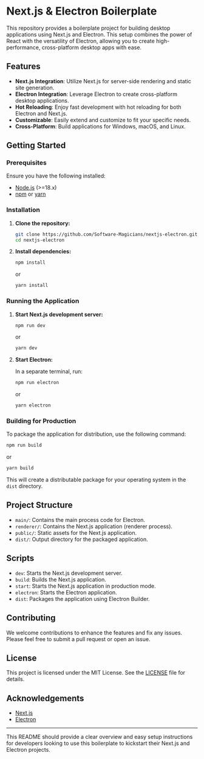 # Next.js & Electron Boilerplate

This repository provides a boilerplate project for building desktop applications using Next.js and Electron. This setup combines the power of React with the versatility of Electron, allowing you to create high-performance, cross-platform desktop apps with ease.

## Features

- **Next.js Integration**: Utilize Next.js for server-side rendering and static site generation.
- **Electron Integration**: Leverage Electron to create cross-platform desktop applications.
- **Hot Reloading**: Enjoy fast development with hot reloading for both Electron and Next.js.
- **Customizable**: Easily extend and customize to fit your specific needs.
- **Cross-Platform**: Build applications for Windows, macOS, and Linux.

## Getting Started

### Prerequisites

Ensure you have the following installed:

- [Node.js](https://nodejs.org/) (>=18.x)
- [npm](https://www.npmjs.com/) or [yarn](https://yarnpkg.com/)

### Installation

1. **Clone the repository:**

   ```bash
   git clone https://github.com/Software-Magicians/nextjs-electron.git
   cd nextjs-electron
   ```

2. **Install dependencies:**

   ```bash
   npm install
   ```

   or

   ```bash
   yarn install
   ```

### Running the Application

1. **Start Next.js development server:**

   ```bash
   npm run dev
   ```

   or

   ```bash
   yarn dev
   ```

2. **Start Electron:**

   In a separate terminal, run:

   ```bash
   npm run electron
   ```

   or

   ```bash
   yarn electron
   ```

### Building for Production

To package the application for distribution, use the following command:

```bash
npm run build
```

or

```bash
yarn build
```

This will create a distributable package for your operating system in the `dist` directory.

## Project Structure

- `main/`: Contains the main process code for Electron.
- `renderer/`: Contains the Next.js application (renderer process).
- `public/`: Static assets for the Next.js application.
- `dist/`: Output directory for the packaged application.

## Scripts

- `dev`: Starts the Next.js development server.
- `build`: Builds the Next.js application.
- `start`: Starts the Next.js application in production mode.
- `electron`: Starts the Electron application.
- `dist`: Packages the application using Electron Builder.

## Contributing

We welcome contributions to enhance the features and fix any issues. Please feel free to submit a pull request or open an issue.

## License

This project is licensed under the MIT License. See the [LICENSE](LICENSE) file for details.

## Acknowledgements

- [Next.js](https://nextjs.org/)
- [Electron](https://www.electronjs.org/)

---

This README should provide a clear overview and easy setup instructions for developers looking to use this boilerplate to kickstart their Next.js and Electron projects.
